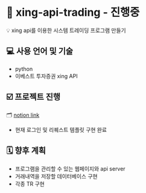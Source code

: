 # 🤖 xing-api-trading - 진행중
💡 xing api를 이용한 시스템 트레이딩 프로그램 만들기 

## 💻 사용 언어 및 기술
* python
* 이베스트 투자증권 xing API

## ☑️ 프로젝트 진행
🗂 [notion link](https://www.notion.so/roomofsimon/My-HTS-Web-8387bf6da32a43a487f3bbfb140db152, "Notion Link")
* 현재 로그인 및 리퀘스트 템플릿 구현 완료


## 🗓 향후 계획
* 프로그램을 관리할 수 있는 웹페이지와 api server
* 거래내역을 저장할 데이터베이스 구현
* 각종 TR 구현


